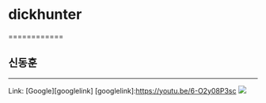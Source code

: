 # dickhunter
============
## 신동훈
------------
Link: [Google][googlelink] [googlelink]:https://youtu.be/6-O2y08P3sc
![](http://ytimg.googleusercontent.com/vi/EziKjkqRARI/mqdefault.jpg)
